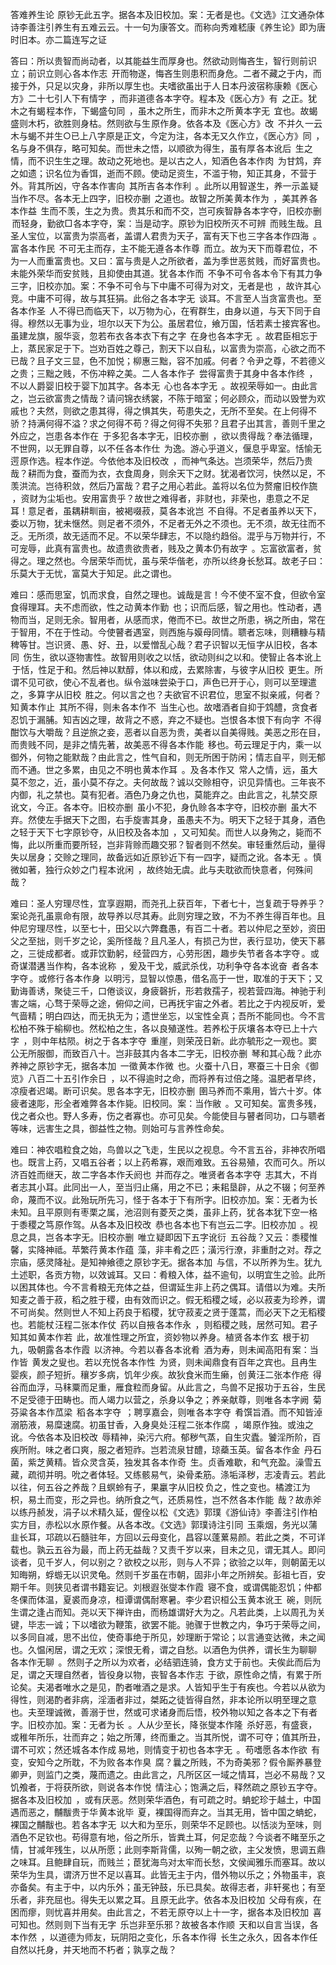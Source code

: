 答难养生论  原钞无此五字。据各本及旧校加。案：无者是也。《文选》江文通杂体诗李善注引养生有五难云云。十一句为康答文。而称向秀难嵇康《养生论》即为唐时旧本。亦二篇连写之证  

  

答曰：所以贵智而尚动者，以其能益生而厚身也。然欲动则悔吝生，智行则前识立；前识立则心 各本作志  开而物遂，悔吝生则患积而身危。二者不藏之于内，而接于外，只足以灾身，非所以厚生也。夫嗜欲虽出于人 日本丹波宿称康赖《医心方》二十七引人下有情字  ，而非道德 各本字夺。程本及《医心方》有  之正。犹木之有蝎 程本作，下蝎盛句同  ，虽木之所生，而非木之所 黄本字无  宜也。故蝎盛则木朽，欲胜则身枯。然则欲与生 原作身。依各本及《医心方》改  不并久 一云木与蝎不并生○已上八字原是正文，今定为注，各本无又久作立，《医心方》同  ，名与身不俱存，略可知矣。而世未之悟，以顺欲为得生，虽有厚 各本讹后  生之情，而不识生生之理。故动之死地也。是以古之人，知酒色 各本作肉  为甘鸩，弃之如遗；识名位为香饵，逝而不顾。使动足资生，不滥于物，知正其身，不营于外。背其所凶，守 各本作害向  其所吉 各本作利  。此所以用智遂生，养一示盖 疑当作不尽。各本无上四字，旧校亦删  之道也。故智之所美 黄本作为  ，美其养 各本作益  生而不羡，生之为贵。贵其乐和而不交，岂可疾智静 各本字夺，旧校亦删  而轻身，勤欲□ 各本字夺，案：当是动字。原钞为旧校所灭不可辨  而贱生哉。且圣人宝位，以富贵为崇高者，盖谓人君贵为天子，富有天下也 三字各本作四海  。富 各本作民  不可无主而存，主不能无遵 各本作尊  而立。故为天下而尊君位，不为一人而重富贵也。又曰：富与贵是人之所欲者，盖为季世恶贫贱，而好富贵也。未能外荣华而安贫贱，且抑使由其道。犹 各本作而  不争不可令 各本令下有其力争三字，旧校亦加。案：不争不可令与下中庸不可得为对文，无者是也  ，故许其心竞。中庸不可得，故与其狂狷。此俗之 各本字无  谈耳。不言至人当贪富贵也。至 各本作圣  人不得已而临天下，以万物为心，在宥群生，由身以道，与天下同于自得。穆然以无事为业，坦尔以天下为公。虽居君位，飨万国，恬若素士接宾客也。虽建龙旗，服华衮，忽若布衣 各本衣下有之字  在身也 各本字无  。故君臣相忘于上，蒸民家足于下。岂劝百姓之尊己，割天下以自私，以富贵为崇高，心欲之而不已哉？且子文三显，色不加悦；柳惠三黜，容不加戚。何者？令尹之尊，不若德义之贵；三黜之贱，不伤冲粹之美。二人 各本作子  尝得富贵于其身中 各本作终  ，不以人爵婴 旧校于婴下加其字。各本无  心也 各本字无  。故视荣辱如一。由此言之，岂云欲富贵之情哉？请问锦衣绣裳，不陈于暗室；何必顾众，而动以毁誉为欢戚也？夫然，则欲之患其得，得之惧其失，苟患失之，无所不至矣。在上何得不骄？持满何得不溢？求之何得不苟？得之何得不失邪？且君子出其言，善则千里之外应之，岂患 各本作在  于多犯 各本字无，旧校亦删  ，欲以贵得哉？奉法循理，不世网，以无罪自尊，以不任 各本作仕  为逸。游心乎道义，偃息乎卑室。恬愉无遌 原作选。程本作逆。今依他本及旧校改  ，而神气条达。岂须荣华，然后乃贵哉？耕而为食，蚕而为衣，衣食周身，则余天下之财。犹渴者饮河，快然以足，不羡洪流。岂待积敛，然后乃富哉？君子之用心若此。盖将以名位为赘瘤 旧校作旒  ，资财为尘垢也。安用富贵乎？故世之难得者，非财也，非荣也，患意之不足耳！意足者，虽耦耕甽亩，被褐啜菽，莫 各本讹岂  不自得。不足者虽养以天下，委以万物，犹未惬然。则足者不须外，不足者无外之不须也。无不须，故无往而不乏。无所须，故无适而不足。不以荣华肆志，不以隐约趋俗。混乎与万物并行，不可宠辱，此真有富贵也。故遗贵欲贵者，贱及之 黄本仍有故字  。忘富欲富者，贫得之。理之然也。今居荣华而忧，虽与荣华偕老，亦所以终身长愁耳。故老子曰：乐莫大于无忧，富莫大于知足。此之谓也。

难曰：感而思室，饥而求食，自然之理也。诚哉是言！今不使不室不食，但欲令室食得理耳。夫不虑而欲，性之动 黄本作勤  也；识而后感，智之用也。性动者，遇物而当，足则无余。智用者，从感而求，倦而不已。故世之所患，祸之所由，常在于智用，不在于性动。今使瞽者遇室，则西施与嫫母同情。聩者忘味，则糟糠与精稗等甘。岂识贤、愚、好、丑，以爱憎乱心哉？君子识智以无恒 字从旧校，各本同  伤生，欲以逐物害性。故智用则收之以恬，欲动则纠之以和。使智止 各本讹上  于恬，性足于和。然后神以默醇，体以和成，去累除害，与彼 字从旧校  更生。所谓不见可欲，使心不乱者也。纵令滋味尝染于口，声色已开于心，则可以至理遣之，多算 字从旧校  胜之。何以言之也？夫欲官不识君位，思室不拟亲戚，何者？知 黄本作止  其所不得，则未 各本作不  当生心也。故嗜酒者自抑于鸩醴，贪食者忍饥于漏脯。知吉凶之理，故背之不惑，弃之不疑也。岂恨 各本恨下有向字  不得酣饮与大嚼哉？且逆旅之妾，恶者以自恶为贵，美者以自美得贱。美恶之形在目，而贵贱不同，是非之情先著，故美恶不得 各本作能  移也。苟云理足于内，乘一以御外，何物之能默哉？由此言之，性气自和，则无所困于防闲；情志自平，则无郁而不通。世之多累，由见之不明也 黄本作耳  。及 各本作又  常人之情，远，虽大莫不忽之，近，虽小莫不存之。夫何故哉？诚以交赊相夺，识见异情也。三年丧不内御，礼之禁也。莫有犯者。酒色乃身之仇也，莫能弃之。由此言之，礼禁交 原讹文，今正。各本夺。旧校亦删  虽小不犯，身仇赊 各本字夺，旧校亦删  虽大不弃。然使左手据天下之图，右手旋害其身，虽愚夫不为。明天下之轻于其身，酒色之轻于天下 七字原钞夺，从旧校及各本加  ，又可知矣。而世人以身殉之，毙而不悔，此以所重而要所轻，岂非背赊而趣交邪？智者则不然矣。审轻重然后动，量得失以居身；交赊之理同，故备远如近 原钞近下有一四字，疑而之讹。各本无  。慎微如著，独行众妙之门 程本讹闲  ，故终始无虞。此与夫耽欲而快意者，何殊间哉？

难曰：圣人穷理尽性，宜享遐期，而尧孔上获百年，下者七十，岂复疏于导养乎？案论尧孔虽禀命有限，故导养以尽其寿。此则穷理之致，不为不养生得百年也。且仲尼穷理尽性，以至七十，田父以六弊蠢愚，有百二十者。若以仲尼之至妙，资田父之至拙，则千岁之论，奚所怪哉？且凡圣人，有损己为世，表行显功，使天下慕之，三徙成都者。或菲饮勤躬，经营四方，心劳形困，趣步失节者 各本字夺 。或奇谋潜遘 当作构，各本讹称  ，爰及干戈，威武杀伐，功利争夺 各本讹奋  者 各本字夺 。或修行 各本作身  以明污，显智以惊愚，借名高于一世，取准的于天下；又勤诲善诱，聚徒三千，口倦谈议，身疲磬折，形若救孺子，视若营四海。神驰于利害之端，心骛于荣辱之途，俯仰之间，已再抚宇宙之外者。若比之于内视反听，爱气啬精；明白四达，而无执无为；遗世坐忘，以宝性全真；吾所不能同也。今不言松柏不殊于榆柳也。然松柏之生，各以良殖遂性。若养松于灰壤 各本夺已上十六字  ，则中年枯陨。树之于 各本字夺  重崖，则荣茂日新。此亦毓形之一观也。窦公无所服御，而致百八十。岂非鼓其内 各本二字无，旧校亦删  琴和其心哉？此亦养神之 原钞字无，据各本加  一徵 黄本作微  也。火蚕十八日，寒蚕三十日余 《御览》八百二十五引作余日  ，以不得逾时之命，而将养有过倍之隆。温肥者早终，凉瘦者迟竭。断可识矣。思 各本字无，旧校亦删  圉马养而不乘用，皆六十岁。体疲者速彫，形全者难弊 各本作毙。旧校同。案：当作敝  。又可知矣。富贵多残，伐之者众也。野人多寿，伤之者寡也。亦可见矣。今能使目与瞽者同功，口与聩者等味，远害生之具，御益性之物。则始可与言养性命矣。

难曰：神农唱粒食之始，鸟兽以之飞走，生民以之视息。今不言五谷，非神农所唱也。既言上药，又唱五谷者；以上药希寡，艰而难致。五谷易殖，农而可久。所以济百姓而继天，故 二字各本作夭阏也  并而存之。唯贤者 各本字夺  志其大，不肖者志其小耳。此同出一人，至当归止痛，用之不已；耒耜垦辟，从之不辍；何至养命，蔑而不议。此殆玩所先习，怪于 各本于下有所字。旧校亦加。案：无者为长  未知。且平原则有枣栗之属，池沼则有菱芡之类，虽非上药，犹 各本犹下空一格  于黍稷之笃 原作驾。从各本及旧校改  恭也 各本也下有岂云二字。旧校亦加  。视息之具，岂 各本字无。旧校亦删  唯立 疑即因下五字讹衍  五谷哉？又云：黍稷惟馨，实降神祗。苹繁荇 黄本作蕴  藻，非丰肴之匹；潢污行潦，非重酎之对。荐之宗庙，感灵降祉。是知神飨德之 原钞字无。据各本加  与信，不以所养为生。犹九土述职，各贡方物，以效诚耳。又曰：肴粮入体，益不逾旬，以明宜生之验。此所以困其体也。今不言肴粮无充体之益，但谓延生非上药之偶耳。请借以为难。夫所知麦之善于菽，稻之胜于稷，由有效而识之。假无稻稷之域，必以菽麦为珍养，谓不可尚矣。然则世人不知上药良于稻稷，犹守菽麦之贤于蓬蒿，而必天下之无稻稷也。若能杖 汪程二张本作仗  药以自掖 各本作永  ，则稻稷之贱，居然可知。君子知其如 黄本作若  此，故准性理之所宜，资妙物以养身。植贤 各本作玄  根于初九，吸朝露 各本作霞  以济神。今若以春 各本讹肴  酒为寿，则未闻高阳有 案：当作皆  黄发之叟也。若以充悦 各本作性  为贤，则未闻鼎食有百年之宾也。且冉生婴疾，颜子短折。穰岁多病，饥年少疾。故狄食米而生癞，创 黄汪二张本作疮  得谷而血浮，马秣粟而足重，雁食粒而身留。从此言之，鸟兽不足报功于五谷，生民不足受德于田畴也。而人竭力以营之，杀身以争之；养亲献尊，则唯 各本字阙  菊芬粱 各本作苽梁  稻 各本字夺  ；聘享嘉会，则唯 各本字夺  肴馔旨酒。而不知皆淖溺筋液，易糜速腐。初虽甘香，入身臭处 汪程二张本作腐  ，竭 原作独。或浊之讹。今依各本及旧校改  辱精神，染污六府。郁秽气蒸，自生灾蠹。饕淫所阶，百疾所附。味之者口爽，服之者短祚。岂若流泉甘醴，琼蘃玉英。留 各本作金  丹石菌，紫芝黄精。皆众灵含英，独发其 各本作奇  生。贞香难歇，和气充盈。澡雪五藏，疏彻并明。吮之者体轻。又练骸易气，染骨柔筋。涤垢泽秽，志凌青云。若此以往，何五谷之养哉？且螟蛉有子，果臝 字从旧校 负之，性之变也。橘渡江为枳，易土而变，形之异也。纳所食之气，还质易性，岂不然 各本作能  哉？故赤斧以练丹赪发，涓子以术精久延，偓佺以松 《文选》郭璞《游仙诗》李善注引作柏  实方目，赤松以水 原作餐。从各本改。《文选》郭璞诗注引同  玉乘烟，务光以蒲韭长耳，邛疏以石髓驻年，方回以云母变化，昌容以蓬蔂易颜。若此之类，不可详载也。孰云五谷为最，而上药无益哉？又责千岁以来，目未之见，谓无其人。即问谈者，见千岁人，何以别之？欲校之以形，则与人不异；欲验之以年，则朝菌无以知晦朔，蜉蝣无以识灵龟。然则千岁虽在市朝，固非小年之所辨矣。彭祖七百，安期千年。则狭见者谓书籍妄记。刘根遐 张燮本作霞  寝不食，或谓偶能忍饥；仲都冬倮而体温，夏裘而身凉，桓谭谓偶耐寒暑。李少君识桓公玉 黄本讹王  碗，则阮生谓之逢占而知。尧以天下禅许由，而杨雄谓好大为之。凡若此类，上以周孔为关键，毕志一诚；下以嗜欲为鞭策，欲罢不能。驰骤于世教之内，争巧于荣辱之间，以多同自减，思不出位，使奇事绝于所见，妙理断于常论；以言通变达微，未之闻也。久愠闲居，谓之无欢；深恨无肴，谓之自愁。以酒色为供养，谓长生为聊聊 各本作无聊  。然则子之所以为欢者，必结驷连骑，食方丈于前也。夫俟此而后为足，谓之天理自然者，皆役身以物，丧智 各本作志  于欲，原性命之情，有累于所论矣。夫渴者唯水之是见，酌者唯酒之是求。人皆知乎生于有疾也。今若以从欲为得性，则渴酌者非病，淫湎者非过，桀跖之徒皆得自然，非本论所以明至理之意也。夫至理诚微，善溺于世，然或可求诸身而后悟，校外物以知之 各本之下有者字。旧校亦加。案：无者为长  。人从少至长，降 张燮本作隆  杀好恶，有盛衰，或稚年所乐，壮而弃之；始之所薄，终而重之。当其所悦，谓不可夺；值其所丑，谓不可欢；然还城 各本作成 易地，则情变于初也 各本字无  。苟嗜愿 各本作欲  有变，安知今之所耽，不为败 各本作臭  腐？曩之所贱，不为奇美邪？假令厮养暴登卿尹，则监门之类，蔑而遗之。由此言之，凡所区区一域之情耳，岂必不易哉？又饥飧者，于将获所欲，则说 各本作悦  情注心；饱满之后，释然疏之 原钞五字夺。据各本及旧校加  ，或有厌恶。然则荣华酒色，有可疏之时。蚺蛇珍于越土，中国遇而恶之，黼黻贵于华 黄本讹毕  夏，裸国得而弃之。当其无用，皆中国之蚺蛇，裸国之黼黻也。若 各本字无  以大和为至乐，则荣华不足顾也。以恬淡为至味，则酒色不足钦也。苟得意有地，俗之所乐，皆粪土耳，何足恋哉？今谈者不睹至乐之情，甘减年残生，以从所愿；此则李斯背儒，以殉一朝之欲，主父发愤，思调五鼎之味耳。且鲍肆自玩，而贱兰；茞犹海鸟对太牢而长愁，文侯闻雅乐而塞耳。故以荣华为生具，谓济万世不足以喜耳。此皆无主于内，借外物以乐之；外物虽丰，哀亦备矣。有主于中，以内乐外；虽无钟鼓，乐已具矣。故得志者，非轩冕也；有至乐者，非充屈也。得失无以累之耳。且 原无此字。依各本及旧校加  父母有疾，在困而瘳，则忧喜并用矣。由此言之，不若无 原夺以上十一字，据各本及旧校加  喜可知也。然则 则下当有无字  乐岂非至乐邪？故被 各本作顺  天和以自言 当误，各本作然  ，以道德为师友，玩阴阳之变化，乐 各本作得  长生之永久，因 各本作任  自然以托身，并天地而不朽者；孰享之哉？